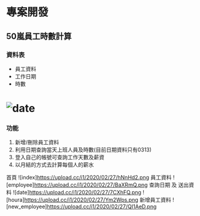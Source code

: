 # 專案開發
## 50嵐員工時數計算
### 資料表
+ 員工資料
+ 工作日期
+ 時數

![date](https://upload.cc/i1/2020/02/25/xg9z12.png) 
===
### 功能
1. 新增/刪除員工資料
2. 利用日期查詢當天上班人員及時數(目前日期資料只有0313)
3. 登入自己的帳號可查詢工作天數及薪資
4. 以月結的方式去計算每個人的薪水

首頁
![index]https://upload.cc/i1/2020/02/27/hNnHd2.png
員工資料
![employee]https://upload.cc/i1/2020/02/27/BaXRmQ.png
查詢日期 及 送出資料
![date]https://upload.cc/i1/2020/02/27/7CXhFQ.png
![houra]https://upload.cc/i1/2020/02/27/Ym2Wps.png
新增員工資料
![new_employee]https://upload.cc/i1/2020/02/27/QI1AeD.png
